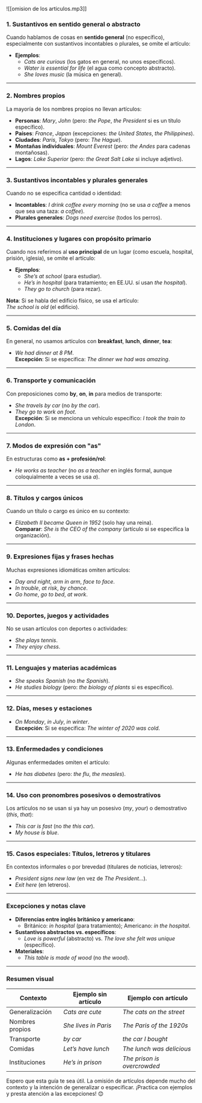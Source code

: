 ![[omision de los articulos.mp3]]
### **1. Sustantivos en sentido general o abstracto**
Cuando hablamos de cosas en **sentido general** (no específico), especialmente con sustantivos incontables o plurales, se omite el artículo:
- **Ejemplos**:
  - *Cats are curious* (los gatos en general, no unos específicos).
  - *Water is essential for life* (el agua como concepto abstracto).
  - *She loves music* (la música en general).

---

### **2. Nombres propios**
La mayoría de los nombres propios no llevan artículos:
- **Personas**: *Mary*, *John* (pero: *the Pope*, *the President* si es un título específico).
- **Países**: *France*, *Japan* (excepciones: *the United States*, *the Philippines*).
- **Ciudades**: *Paris*, *Tokyo* (pero: *The Hague*).
- **Montañas individuales**: *Mount Everest* (pero: *the Andes* para cadenas montañosas).
- **Lagos**: *Lake Superior* (pero: *the Great Salt Lake* si incluye adjetivo).

---

### **3. Sustantivos incontables y plurales generales**
Cuando no se especifica cantidad o identidad:
- **Incontables**: *I drink coffee every morning* (no se usa *a coffee* a menos que sea una taza: *a coffee*).
- **Plurales generales**: *Dogs need exercise* (todos los perros).

---

### **4. Instituciones y lugares con propósito primario**
Cuando nos referimos al **uso principal** de un lugar (como escuela, hospital, prisión, iglesia), se omite el artículo:
- **Ejemplos**:
  - *She’s at school* (para estudiar).
  - *He’s in hospital* (para tratamiento; en EE.UU. sí usan *the hospital*).
  - *They go to church* (para rezar).

**Nota**: Si se habla del edificio físico, se usa el artículo:  
*The school is old* (el edificio).

---

### **5. Comidas del día**
En general, no usamos artículos con **breakfast**, **lunch**, **dinner**, **tea**:
- *We had dinner at 8 PM*.  
**Excepción**: Si se especifica: *The dinner we had was amazing*.

---

### **6. Transporte y comunicación**
Con preposiciones como **by**, **on**, **in** para medios de transporte:
- *She travels by car* (no *by the car*).  
- *They go to work on foot*.  
**Excepción**: Si se menciona un vehículo específico: *I took the train to London*.

---

### **7. Modos de expresión con "as"**
En estructuras como **as + profesión/rol**:
- *He works as teacher* (no *as a teacher* en inglés formal, aunque coloquialmente a veces se usa *a*).

---

### **8. Títulos y cargos únicos**
Cuando un título o cargo es único en su contexto:
- *Elizabeth II became Queen in 1952* (solo hay una reina).  
**Comparar**: *She is the CEO of the company* (artículo si se especifica la organización).

---

### **9. Expresiones fijas y frases hechas**
Muchas expresiones idiomáticas omiten artículos:
- *Day and night*, *arm in arm*, *face to face*.  
- *In trouble*, *at risk*, *by chance*.  
- *Go home*, *go to bed*, *at work*.

---

### **10. Deportes, juegos y actividades**
No se usan artículos con deportes o actividades:
- *She plays tennis*.  
- *They enjoy chess*.

---

### **11. Lenguajes y materias académicas**
- *She speaks Spanish* (no *the Spanish*).  
- *He studies biology* (pero: *the biology of plants* si es específico).

---

### **12. Días, meses y estaciones**
- *On Monday*, *in July*, *in winter*.  
**Excepción**: Si se especifica: *The winter of 2020 was cold*.

---

### **13. Enfermedades y condiciones**
Algunas enfermedades omiten el artículo:
- *He has diabetes* (pero: *the flu*, *the measles*).

---

### **14. Uso con pronombres posesivos o demostrativos**
Los artículos no se usan si ya hay un posesivo (*my*, *your*) o demostrativo (*this*, *that*):
- *This car is fast* (no *the this car*).  
- *My house is blue*.

---

### **15. Casos especiales: Títulos, letreros y titulares**
En contextos informales o por brevedad (titulares de noticias, letreros):
- *President signs new law* (en vez de *The President...*).  
- *Exit here* (en letreros).

---

### **Excepciones y notas clave**
- **Diferencias entre inglés británico y americano**:  
  - Británico: *in hospital* (para tratamiento); Americano: *in the hospital*.  
- **Sustantivos abstractos vs. específicos**:  
  - *Love is powerful* (abstracto) vs. *The love she felt was unique* (específico).  
- **Materiales**:  
  - *This table is made of wood* (no *the wood*).

---

### **Resumen visual**
| **Contexto**               | **Ejemplo sin artículo**      | **Ejemplo con artículo**       |
|----------------------------|-------------------------------|---------------------------------|
| Generalización             | *Cats are cute*               | *The cats on the street*       |
| Nombres propios            | *She lives in Paris*          | *The Paris of the 1920s*       |
| Transporte                 | *by car*                      | *the car I bought*             |
| Comidas                    | *Let’s have lunch*            | *The lunch was delicious*      |
| Instituciones              | *He’s in prison*              | *The prison is overcrowded*    |

Espero que esta guía te sea útil. La omisión de artículos depende mucho del contexto y la intención de generalizar o especificar. ¡Practica con ejemplos y presta atención a las excepciones! 😊